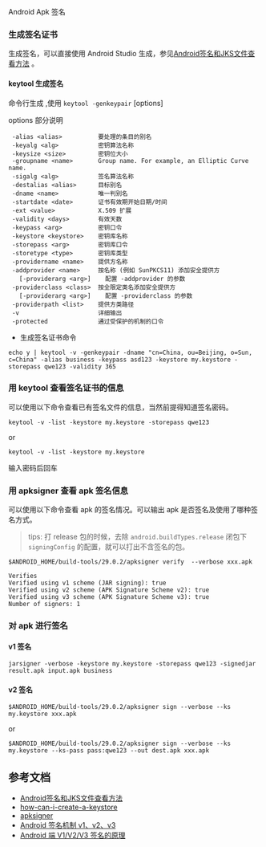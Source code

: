 Android Apk 签名

### 生成签名证书

生成签名，可以直接使用 Android Studio 生成，参见[Android签名和JKS文件查看方法](https://www.jianshu.com/p/81c6c7d3390a) 。

#### keytool 生成签名

命令行生成 ,使用 `keytool -genkeypair` [options]

options 部分说明

```shell
 -alias <alias>          要处理的条目的别名
 -keyalg <alg>           密钥算法名称
 -keysize <size>         密钥位大小
 -groupname <name>       Group name. For example, an Elliptic Curve name.
 -sigalg <alg>           签名算法名称
 -destalias <alias>      目标别名
 -dname <name>           唯一判别名
 -startdate <date>       证书有效期开始日期/时间
 -ext <value>            X.509 扩展
 -validity <days>        有效天数
 -keypass <arg>          密钥口令
 -keystore <keystore>    密钥库名称
 -storepass <arg>        密钥库口令
 -storetype <type>       密钥库类型
 -providername <name>    提供方名称
 -addprovider <name>     按名称 (例如 SunPKCS11) 添加安全提供方
   [-providerarg <arg>]    配置 -addprovider 的参数
 -providerclass <class>  按全限定类名添加安全提供方
   [-providerarg <arg>]    配置 -providerclass 的参数
 -providerpath <list>    提供方类路径
 -v                      详细输出
 -protected              通过受保护的机制的口令
```

- 生成签名证书命令

```shell
echo y | keytool -v -genkeypair -dname "cn=China, ou=Beijing, o=Sun, c=China" -alias business -keypass asd123 -keystore my.keystore -storepass qwe123 -validity 365
```

### 用 keytool 查看签名证书的信息

可以使用以下命令查看已有签名文件的信息，当然前提得知道签名密码。

```shell
keytool -v -list -keystore my.keystore -storepass qwe123
```

or

```shell
keytool -v -list -keystore my.keystore
```

输入密码后回车


### 用 apksigner 查看 apk 签名信息

可以使用以下命令查看 apk 的签名情况。可以输出 apk 是否签名及使用了哪种签名方式。

> tips: 打 release 包的时候，去除 `android.buildTypes.release` 闭包下 `signingConfig` 的配置，就可以打出不含签名的包。

```
$ANDROID_HOME/build-tools/29.0.2/apksigner verify  --verbose xxx.apk
```

```
Verifies
Verified using v1 scheme (JAR signing): true
Verified using v2 scheme (APK Signature Scheme v2): true
Verified using v3 scheme (APK Signature Scheme v3): true
Number of signers: 1
```

### 对 apk 进行签名

#### v1 签名

```
jarsigner -verbose -keystore my.keystore -storepass qwe123 -signedjar result.apk input.apk business
```

#### v2 签名

```
$ANDROID_HOME/build-tools/29.0.2/apksigner sign --verbose --ks my.keystore xxx.apk
```

or

```
$ANDROID_HOME/build-tools/29.0.2/apksigner sign --verbose --ks my.keystore --ks-pass pass:qwe123 --out dest.apk xxx.apk
```

## 参考文档

- [Android签名和JKS文件查看方法](https://www.jianshu.com/p/81c6c7d3390a)
- [how-can-i-create-a-keystore](https://stackoverflow.com/questions/3997748/how-can-i-create-a-keystore)
- [apksigner](https://developer.android.com/studio/command-line/apksigner)
- [Android 签名机制 v1、v2、v3](https://mp.weixin.qq.com/s?__biz=MzIyNTY1MDc4NQ==&mid=2247483933&idx=1&sn=91db6685ff16e832897fb31215b1c44b)
- [Android 端 V1/V2/V3 签名的原理](https://zhuanlan.zhihu.com/p/108034286)